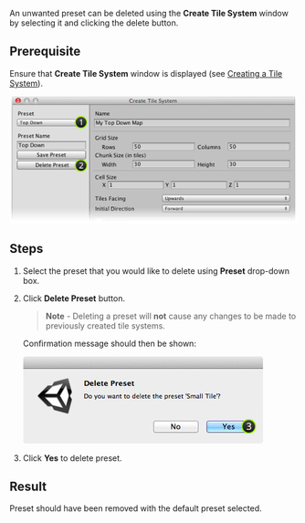 An unwanted preset can be deleted using the **Create Tile System** window by selecting it
and clicking the delete button.


## Prerequisite

Ensure that **Create Tile System** window is displayed (see [Creating a Tile System]).

![Deleting a preset overview.](../img/tile-system/task-delete-preset.png)



## Steps

1. Select the preset that you would like to delete using **Preset** drop-down box.


2. Click **Delete Preset** button.

   >
   > **Note** - Deleting a preset will **not** cause any changes to be made to previously
   > created tile systems.
   >

   Confirmation message should then be shown:

   ![Delete preset confirmation message.](../img/tile-system/task-delete-preset-confirm.jpg)


3. Click **Yes** to delete preset.



## Result

Preset should have been removed with the default preset selected.



[Creating a Tile System]: ./Creating-a-Tile-System.md
